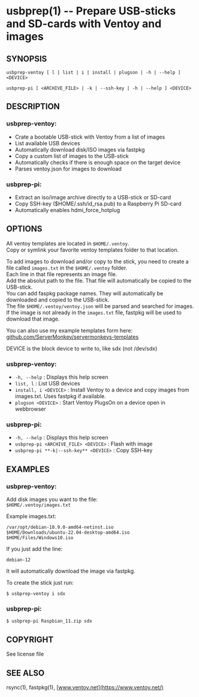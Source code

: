 usbprep(1) -- Prepare USB-sticks and SD-cards with Ventoy and images
=============================================

## SYNOPSIS

`usbprep-ventoy [ l | list | i | install | plugson | -h | --help ] <DEVICE>`

`usbprep-pi [ <ARCHIVE_FILE> | -k | --ssh-key | -h | --help ] <DEVICE>`

## DESCRIPTION

### usbprep-ventoy:

- Crate a bootable USB-stick with Ventoy from a list of images
- List available USB devices
- Automatically download disk/ISO images via fastpkg
- Copy a custom list of images to the USB-stick
- Automatically checks if there is enough space on the target device
- Parses ventoy.json for images to download

### usbprep-pi:

- Extract an iso/image archive directly to a USB-stick or SD-card
- Copy SSH-key ($HOME/.ssh/id_rsa.pub) to a Raspberry Pi SD-card
- Automatically enables hdmi_force_hotplug

## OPTIONS

All ventoy templates are located in `$HOME/.ventoy`.  
Copy or symlink your favorite ventoy templates folder to that location.

To add images to download and/or copy to the stick, you need to create a file
called `images.txt` in the `$HOME/.ventoy` folder.  
Each line in that file represents an image file.  
Add the absolut path to the file. That file will automatically be copied to the
USB-stick.  
You can add faspkg package names. They will automatically be downloaded and
copied to the USB-stick.  
The file `$HOME/.ventoy/ventoy.json` will be parsed and searched for images.  
If the image is not already in the `images.txt` file, fastpkg will be used to
download that image.

You can also use my example templates form here:  
[github.com/ServerMonkey/servermonkeys-templates](https://github.com/ServerMonkey/servermonkeys-templates/tree/main/templates/ventoy)

DEVICE is the block device to write to, like sdx (not /dev/sdx)

### usbprep-ventoy:

* `-h, --help` : Displays this help screen
* `list, l` : List USB devices
* `install, i <DEVICE>` : Install Ventoy to a device and copy images from
  images.txt. Uses fastpkg if available.
* `plugson <DEVICE>` : Start Ventoy PlugsOn on a device open in webbrowser

### usbprep-pi:

* `-h, --help` : Displays this help screen
* `usbprep-pi <ARCHIVE_FILE> <DEVICE>` : Flash with image
* `usbprep-pi **-k|--ssh-key** <DEVICE>` : Copy SSH-key

## EXAMPLES

### usbprep-ventoy:

Add disk images you want to the file:  
`$HOME/.ventoy/images.txt`

Example images.txt:

    /var/opt/debian-10.9.0-amd64-netinst.iso
    $HOME/Downloads/ubuntu-22.04-desktop-amd64.iso
    $HOME/Files/Windows10.iso

If you just add the line:

    debian-12

It will automatically download the image via fastpkg.

To create the stick just run:

    $ usbprep-ventoy i sdx

### usbprep-pi:

    $ usbprep-pi Raspbian_11.zip sdx

## COPYRIGHT

See license file

## SEE ALSO

rsync(1), fastpkg(1), [www.ventoy.net](https://www.ventoy.net/)
